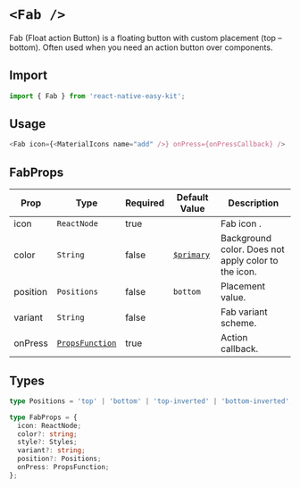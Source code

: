 # `<Fab />`

Fab (Float action Button) is a floating button with custom placement (top – bottom). Often used when you need an action button over components.

## Import

```ts
import { Fab } from 'react-native-easy-kit';
```

## Usage

```ts
<Fab icon={<MaterialIcons name="add" />} onPress={onPressCallback} />
```

## FabProps

| Prop     | Type                             | Required | Default Value               | Description                                         |
| -------- | -------------------------------- | -------- | --------------------------- | --------------------------------------------------- |
| icon     | `ReactNode`                      | true     |                             | Fab icon .                                          |
| color    | `String`                         | false    | [`$primary`](docs/Theme.md) | Background color. Does not apply color to the icon. |
| position | `Positions`                      | false    | `bottom`                    | Placement value.                                    |
| variant  | `String`                         | false    |                             | Fab variant scheme.                                 |
| onPress  | [`PropsFunction`](docs/Types.md) | true     |                             | Action callback.                                    |

## Types

```ts
type Positions = 'top' | 'bottom' | 'top-inverted' | 'bottom-inverted';
```

```ts
type FabProps = {
  icon: ReactNode;
  color?: string;
  style?: Styles;
  variant?: string;
  position?: Positions;
  onPress: PropsFunction;
};
```
